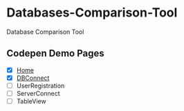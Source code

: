 # Databases-Comparison-Tool
  Database Comparison Tool
## Codepen Demo Pages 
- [x] [Home](https://codepen.io/Ridevrutahc/pen/BaqjexW) 
- [x] [DBConnect](https://codepen.io/Ridevrutahc/pen/poxgGxV)
- [ ] UserRegistration
- [ ] ServerConnect
- [ ] TableView

